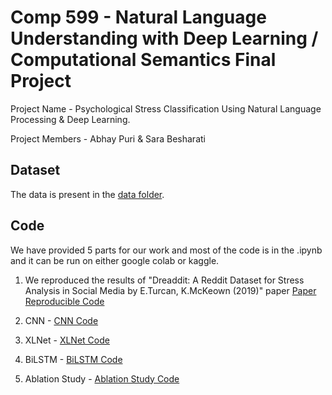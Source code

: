# Comp 599 - Natural Language Understanding with Deep Learning / Computational Semantics Final Project
Project Name - Psychological Stress Classification Using Natural Language Processing & Deep Learning.

Project Members - Abhay Puri & Sara Besharati

## Dataset
The data is present in the [data folder](https://github.com/abhaypuri/Comp_599_Project/tree/main/data).

## Code 
We have provided 5 parts for our work and most of the code is in the .ipynb and it can be run on either google colab or kaggle.

1. We reproduced the results of "Dreaddit: A Reddit Dataset for Stress Analysis in Social Media by E.Turcan, K.McKeown (2019)" paper 
[Paper Reproducible Code](https://github.com/abhaypuri/Comp_599_Project/blob/main/code/Paper_reproducibility_experiments.ipynb)

2. CNN - [CNN Code](https://github.com/abhaypuri/Comp_599_Project/blob/main/code/CNN.ipynb)

3. XLNet - [XLNet Code](https://github.com/abhaypuri/Comp_599_Project/blob/main/code/XLNET.ipynb)

4. BiLSTM - [BiLSTM Code](https://github.com/abhaypuri/Comp_599_Project/blob/main/code/Bi_LSTM.ipynb)

5. Ablation Study - [Ablation Study Code](https://github.com/abhaypuri/Comp_599_Project/blob/main/code/Ablation_Studies.ipynb)
